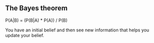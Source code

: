 ## The Bayes theorem

P(A|B) = (P(B|A) \* P(A)) / P(B)

You have an initial belief and then see new information that helps you update your belief.
